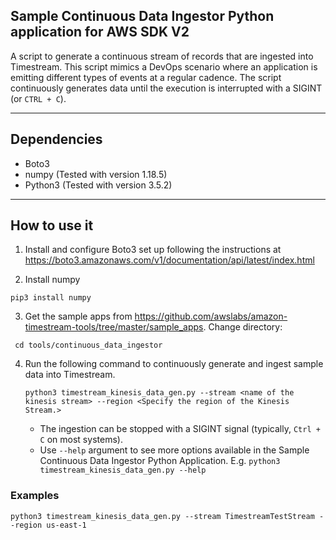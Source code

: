 ## Sample Continuous Data Ingestor Python application for AWS SDK V2

A script to generate a continuous stream of records that are ingested into Timestream. This script mimics a DevOps scenario where an application is emitting different types of events at a regular cadence. The script continuously generates data until the execution is interrupted with a SIGINT (or `CTRL + C`).

--- 
## Dependencies
- Boto3
- numpy (Tested with version 1.18.5)
- Python3 (Tested with version 3.5.2)

----
## How to use it

1. Install and configure Boto3 set up following the instructions at https://boto3.amazonaws.com/v1/documentation/api/latest/index.html

2. Install numpy 
```
pip3 install numpy
```

3. Get the sample apps from https://github.com/awslabs/amazon-timestream-tools/tree/master/sample_apps. Change directory:
```
 cd tools/continuous_data_ingestor
```  

4. Run the following command to continuously generate and ingest sample data into Timestream. 
   
    ```    
    python3 timestream_kinesis_data_gen.py --stream <name of the kinesis stream> --region <Specify the region of the Kinesis Stream.> 
    ```
    
    - The ingestion can be stopped with a SIGINT signal (typically, `Ctrl + C` on most systems).
    - Use `--help` argument to see more options available in the Sample Continuous Data Ingestor Python Application.
     E.g. ```python3 timestream_kinesis_data_gen.py --help```
    
### Examples

```
python3 timestream_kinesis_data_gen.py --stream TimestreamTestStream --region us-east-1
```




